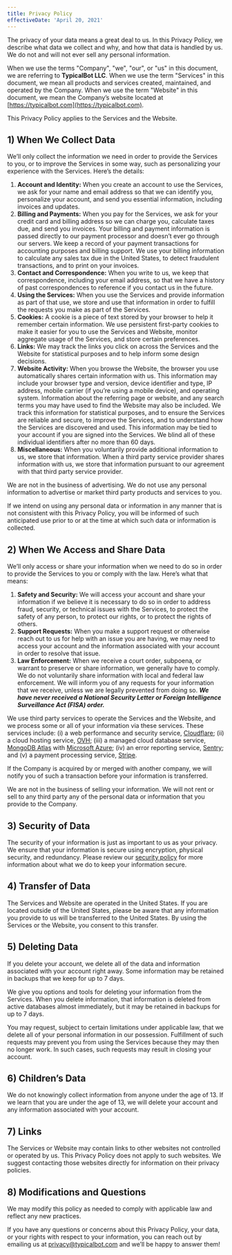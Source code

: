 ```yaml
---
title: Privacy Policy
effectiveDate: 'April 20, 2021'
---
```


The privacy of your data means a great deal to us. In this Privacy Policy, we describe what data we collect and why, and how that data is handled by us. We do not and will not ever sell any personal information.

When we use the terms "Company", "we", "our", or "us" in this document, we are referring to **TypicalBot LLC**. When we use the term "Services" in this document, we mean all products and services created, maintained, and operated by the Company. When we use the term "Website" in this document, we mean the Company’s website located at [https://typicalbot.com](https://typicalbot.com).

This Privacy Policy applies to the Services and the Website.


## 1) When We Collect Data

We’ll only collect the information we need in order to provide the Services to you, or to improve the Services in some way, such as personalizing your experience with the Services. Here’s the details:

1. **Account and Identity:** When you create an account to use the Services, we ask for your name and email address so that we can identify you, personalize your account, and send you essential information, including invoices and updates.
2. **Billing and Payments:** When you pay for the Services, we ask for your credit card and billing address so we can charge you, calculate taxes due, and send you invoices. Your billing and payment information is passed directly to our payment processor and doesn’t ever go through our servers. We keep a record of your payment transactions for accounting purposes and billing support. We use your billing information to calculate any sales tax due in the United States, to detect fraudulent transactions, and to print on your invoices.
3. **Contact and Correspondence:** When you write to us, we keep that correspondence, including your email address, so that we have a history of past correspondences to reference if you contact us in the future.
4. **Using the Services:** When you use the Services and provide information as part of that use, we store and use that information in order to fulfill the requests you make as part of the Services.
5. **Cookies:** A cookie is a piece of text stored by your browser to help it remember certain information. We use persistent first-party cookies to make it easier for you to use the Services and Website, monitor aggregate usage of the Services, and store certain preferences.
6. **Links:** We may track the links you click on across the Services and the Website for statistical purposes and to help inform some design decisions.
7. **Website Activity:** When you browse the Website, the browser you use automatically shares certain information with us. This information may include your browser type and version, device identifier and type, IP address, mobile carrier (if you’re using a mobile device), and operating system. Information about the referring page or website, and any search terms you may have used to find the Website may also be included. We track this information for statistical purposes, and to ensure the Services are reliable and secure, to improve the Services, and to understand how the Services are discovered and used. This information may be tied to your account if you are signed into the Services. We blind all of these individual identifiers after no more than 60 days.
8. **Miscellaneous:** When you voluntarily provide additional information to us, we store that information. When a third party service provider shares information with us, we store that information pursuant to our agreement with that third party service provider.

We are not in the business of advertising. We do not use any personal information to advertise or market third party products and services to you.

If we intend on using any personal data or information in any manner that is not consistent with this Privacy Policy, you will be informed of such anticipated use prior to or at the time at which such data or information is collected.


## 2) When We Access and Share Data

We’ll only access or share your information when we need to do so in order to provide the Services to you or comply with the law. Here’s what that means:

1. **Safety and Security:** We will access your account and share your information if we believe it is necessary to do so in order to address fraud, security, or technical issues with the Services, to protect the safety of any person, to protect our rights, or to protect the rights of others.
2. **Support Requests:** When you make a support request or otherwise reach out to us for help with an issue you are having, we may need to access your account and the information associated with your account in order to resolve that issue.
3. **Law Enforcement:** When we receive a court order, subpoena, or warrant to preserve or share information, we generally have to comply. We do not voluntarily share information with local and federal law enforcement. We will inform you of any requests for your information that we receive, unless we are legally prevented from doing so. **_We have never received a National Security Letter or Foreign Intelligence Surveillance Act (FISA) order._**

We use third party services to operate the Services and the Website, and we process some or all of your information via these services. These services include: (i) a web performance and security service, [Cloudflare](https://www.cloudflare.com/); (ii) a cloud hosting service, [OVH](https://us.ovhcloud.com/); (iii) a managed cloud database service, [MongoDB Atlas](https://www.mongodb.com/cloud/atlas) with [Microsoft Azure](https://azure.microsoft.com/en-us/); (iv) an error reporting service, [Sentry](https://sentry.io/); and (v) a payment processing service, [Stripe](https://stripe.com/).

If the Company is acquired by or merged with another company, we will notify you of such a transaction before your information is transferred.

We are not in the business of selling your information. We will not rent or sell to any third party any of the personal data or information that you provide to the Company.


## 3) Security of Data

The security of your information is just as important to us as your privacy. We ensure that your information is secure using encryption, physical security, and redundancy. Please review our [security policy](https://typicalbot.com/policies/security) for more information about what we do to keep your information secure.


## 4) Transfer of Data

The Services and Website are operated in the United States. If you are located outside of the United States, please be aware that any information you provide to us will be transferred to the United States. By using the Services or the Website, you consent to this transfer.


## 5) Deleting Data

If you delete your account, we delete all of the data and information associated with your account right away. Some information may be retained in backups that we keep for up to 7 days.

We give you options and tools for deleting your information from the Services. When you delete information, that information is deleted from active databases almost immediately, but it may be retained in backups for up to 7 days.

You may request, subject to certain limitations under applicable law, that we delete all of your personal information in our possession. Fulfillment of such requests may prevent you from using the Services because they may then no longer work. In such cases, such requests may result in closing your account.


## 6) Children’s Data

We do not knowingly collect information from anyone under the age of 13. If we learn that you are under the age of 13, we will delete your account and any information associated with your account.


## 7) Links

The Services or Website may contain links to other websites not controlled or operated by us. This Privacy Policy does not apply to such websites. We suggest contacting those websites directly for information on their privacy policies.


## 8) Modifications and Questions

We may modify this policy as needed to comply with applicable law and reflect any new practices.

If you have any questions or concerns about this Privacy Policy, your data, or your rights with respect to your information, you can reach out by emailing us at [privacy@typicalbot.com](mailto:privacy@typicalbot.com) and we’ll be happy to answer them!
